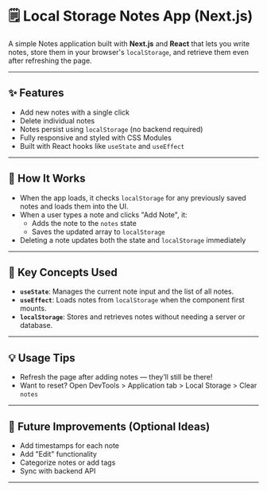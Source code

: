 # 🗒️ Local Storage Notes App (Next.js)
A simple Notes application built with **Next.js** and **React** that lets you write notes, store them in your browser's `localStorage`, and retrieve them even after refreshing the page.

---

## ✨ Features

- Add new notes with a single click
- Delete individual notes
- Notes persist using `localStorage` (no backend required)
- Fully responsive and styled with CSS Modules
- Built with React hooks like `useState` and `useEffect`

---

## 🚀 How It Works
- When the app loads, it checks `localStorage` for any previously saved notes and loads them into the UI.
- When a user types a note and clicks "Add Note", it:
  - Adds the note to the `notes` state
  - Saves the updated array to `localStorage`
- Deleting a note updates both the state and `localStorage` immediately

---

## 🧠 Key Concepts Used
- **`useState`**: Manages the current note input and the list of all notes.
- **`useEffect`**: Loads notes from `localStorage` when the component first mounts.
- **`localStorage`**: Stores and retrieves notes without needing a server or database.

---

## 💡 Usage Tips
- Refresh the page after adding notes — they’ll still be there!
- Want to reset? Open DevTools > Application tab > Local Storage > Clear `notes`

---

## 🔮 Future Improvements (Optional Ideas)
- Add timestamps for each note
- Add "Edit" functionality
- Categorize notes or add tags
- Sync with backend API

---
